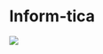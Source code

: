 # Inform-tica
<img src="https://images.daznservices.com/di/library/GOAL/e0/cc/selecciones-tv_13vlpmwvkys9c10ssg7how7urg.png?t=-671888247&quality=100"/>
